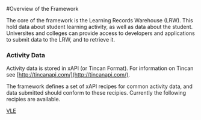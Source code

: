 #Overview of the Framework

The core of the framework is the Learning Records Warehouse (LRW).  This hold data about student learning activity, as well as data about the student. Universites and colleges can provide access to developers and applications to submit data to the LRW, and to retrieve it.

### Activity Data
Activity data is stored in xAPI (or Tincan Format).  For information on Tincan see [http://tincanapi.com/](http://tincanapi.com/).

The framework defines a set of xAPI recipes for common activity data, and data submitted should conform to these recipies. Currently the following recipies are available.

[VLE](https://github.com/jiscdev/xapi-vle)
